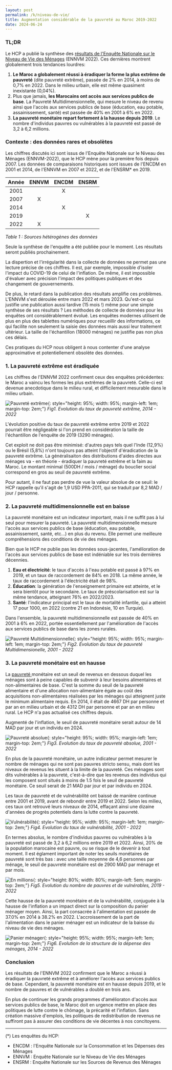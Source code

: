 ```yaml
---
layout: post
permalink: /k/niveau-de-vie/
title: Augmentation considérable de la pauvreté au Maroc 2019-2022
date: 2024-06-24
---
```

### TL;DR

Le HCP a publié la synthèse des [résultats de l&#39;Enquête Nationale sur le Niveau de Vie des Ménages](https://www.hcp.ma/Evolution-du-niveau-de-vie-de-la-population-a-la-lumiere-des-resultats-de-l-Enquete-Nationale-sur-le-Niveau-de-Vie-des_a3900.html) (ENNVM 2022). Ces dernières montrent globalement trois tendances lourdres:

1. **Le Maroc a globalement réussi à éradiquer la forme la plus extrême de pauvreté** (dite pauvreté extrême), passée de 2% en 2014, à moins de 0,7% en 2022. Dans le milieu urbain, elle est même quasiment inexistante (0,04%).
2. Plus que jamais, **les Marocains ont accès aux services publics de base**. La Pauvreté Multidimensionnelle, qui mesure le niveau de revenu ainsi que l'accès aux services publics de base (éducation, eau potable, assainissement, santé) est passée de 40% en 2001 à 6% en 2022.
3. **La pauvreté monétaire repart fortement à la hausse depuis 2019**. Le nombre d'individus pauvres ou vulnérables à la pauvreté est passé de 3,2 à 6,2 millions.

### Contexte : des données rares et obsolètes

Les chiffres discutés ici sont issus de l'Enquête Nationale sur le Niveau des Ménages (ENNVM-2022), que le HCP mène pour la première fois depuis 2007. Les données de comparaisons historiques sont issues de l'ENCDM en 2001 et 2014, de l'ENNVM en 2007 et 2022, et de l'ENSRM* en 2019.

| Année | ENNVM | ENCDM | ENSRM |
| :----: | :---: | :---: | :---: |
|  2001  |      |   X   |      |
|  2007  |   X   |      |      |
|  2014  |      |   X   |      |
|  2019  |      |      |   X   |
|  2022  |   X   |      |      |

*Table 1 : Sources hétérogènes des données*

Seule la synthèse de l'enquête a été publiée pour le moment. Les résultats seront publiés prochainement.

La dispertion et l'irrégularité dans la collecte de données ne permet pas une lecture précise de ces chiffres. Il est, par exemple, impossible d'isoler l'impact du COVID-19 de celui de l'inflation. De même, il est impossible d'évaluer avec précision l'impact des politiques publiques et des changement de gouvernements.

De plus, le retard dans la publication des résultats amplifie ces problèmes. L'ENNVM s'est déroulée entre mars 2022 et mars 2023. Qu'est-ce qui justifie une publication aussi tardive (15 mois !) même pour une simple synthèse de ses résultats ? Les méthodes de collecte de données pour les enquêtes ont considérablement évolué. Les enquêtes modernes utilisent de plus en plus des tablettes numériques pour recueillir des informations, ce qui facilite non seulement la saisie des données mais aussi leur traitement ultérieur. La taille de l'échantillon (18000 ménages) ne justifie pas non plus ces délais.

Ces pratiques du HCP nous obligent à nous contenter d'une analyse approximative et potentiellement obsolète des données.

### 1. La pauvreté extrême est éradiquée

Les chiffres de l'ENNVM 2022 confirment ceux des enquêtes précédentes: le Maroc a vaincu les formes les plus extrêmes de la pauvreté. Celle-ci est devenue anecdotique dans le milieu rural, et difficilement mesurable dans le milieu urbain.

![Pauvreté extrême](files/extreme_poverty.png){: style="height: 95%; width: 95%; margin-left: 1em; margin-top: 2em;"}
*Fig1. Evolution du taux de pauvreté extrême, 2014 - 2022*

L'évolution positive du taux de pauvreté extrême entre 2019 et 2022 pourrait être négligeable si l'on prend en considération la taille de l'échantillon de l'enquête de 2019 (3290 ménages).

Cet exploit ne doit pas être minimisé: d'autres pays tels quel l'Inde (12,9%) ou le Brésil (5,8%) n'ont toujours pas atteint l'objectif d'éradication de la pauvreté extrême. La généralisaiton des distributions d'aides directes aux ménages va - en théorie - éradiquer la pauvreté extrême et la faim au Maroc. Le montant minimal (500DH / mois / ménage) du bouclier social correspond en gros au seuil de pauvreté extrême.

Pour autant, il ne faut pas perdre de vue la valeur absolue de ce seuil: le HCP rappelle qu'il s'agit de 1,9 USD PPA-2011, qui se traduit par 8,2 MAD / jour / personne.

### 2. La pauvreté multidimensionnelle est en baisse

La pauvreté monétaire est un indicateur important, mais il ne suffit pas à lui seul pour mesurer la pauvreté. La pauvreté multidimensionnelle mesure l'accès aux services publics de base (éducation, eau potable, assainissement, santé, etc...) en plus du revenu. Elle permet une meilleure compréhensions des conditions de vie des ménages.

Bien que le HCP ne publie pas les données sous-jacentes, l'amélioration de l'accès aux services publics de base est indéniable sur les trois dernières décennies.

1. **Eau et électricité**: le taux d'accès à l'eau potable est passé à 97% en 2019, et un taux de raccordement de 84% en 2018. La même année, le taux de raccordement à l'électricité était de 98%.
2. **Éducation**: la génération de l'enseignement primaire est atteinte, et le sera bientôt pour le secondaire. Le taux de préscolarisation est sur la même tendance, atteignant 76% en 2022/2023.
3. **Santé**: l'indicateur principal est le taux de mortalité infantile, qui a atteint 17 pour 1000, en 2022 (contre 21 en Indonésie, 10 en Turquie).

Dans l'ensemble, la pauvreté multidimensionnelle est passée de 40% en 2001 à 6% en 2022, portée essentiellement par l'amélioration de l'accès aux services publics de base dans les zones rurales.

![Pauvreté Multidimensionnelle](files/multidimensional_poverty.png){: style="height: 95%; width: 95%; margin-left: 1em; margin-top: 2em;"}
*Fig2. Evolution du taux de pauvreté Multidimensionelle, 2001 - 2022*

### 3. La pauvreté monétaire est en hausse

La [pauvreté ](https://www.hcp.ma/methodologie-pauvrete-vulnerabilite_r497.html)monétaire est un seuil de revenus en dessous duquel les ménages sont à peine capables de subvenir à leur besoins alimentaires et non-alimentaires de base. C'est la somme du seuil de la pauvreté alimentaire et d'une allocation non-alimentaire égale au coût des acquisitions non-alimentaires réalisées par les ménages qui atteignent juste le minimum alimentaire requis. En 2014, il était de 4667 DH par personne et par an en milieu urbain et de 4312 DH par personne et par an en milieu rural. Le HCP n'a pas actualisé ces chiffres depuis.

Augmenté de l'inflation, le seuil de pauvreté monétaire serait autour de 14 MAD par jour et un individu en 2024.

![Pauvreté absolue](files/abs_poverty.png){: style="height: 95%; width: 95%; margin-left: 1em; margin-top: 2em;"}
*Fig3. Evolution du taux de pauvreté absolue, 2001 - 2022*

En plus de la pauvreté monétaire, un autre indicateur permet mesurer le nombre de ménages qui ne sont pas pauvres stricto sensu, mais dont les niveaux de revenus les situent à la limite de la pauvreté. Ces ménages sont dits vulnérables à la pauvreté, c'est-à-dire que les revenus des individus qui les composent sont situés à moins de 1.5 fois le seuil de pauvreté monétaire. Ce seuil serait de 21 MAD par jour et par individu en 2024.

Les taux de pauvreté et de vulnérabilité ont baissé de manière continue entre 2001 et 2019, avant de rebondir entre 2019 et 2022. Selon les milieu, ces taux ont retrouvé leurs niveaux de 2014, effaçant ainsi une dizaine d'années de progrès potentiels dans la lutte contre la pauvreté.

![Vulnérabilité](files/vulnerability_rate.png){: style="height: 95%; width: 95%; margin-left: 1em; margin-top: 2em;"}
*Fig4. Evolution du taux de vulnérabilité, 2001 - 2022*

En termes absolus, le nombre d'individus pauvres ou vulnérables à la pauvreté est passé de 3,2 à 6,2 millions entre 2019 et 2022. Ainsi, 20% de la population marocaine est pauvre, ou se risque de le devenir à tout moment. Il est églament important de noter les seuils monétaires de pauvreté sont très bas : avec une taille moyenne de 4,6 personnes par ménage, le seuil de pauvreté monétaire est de 2900 MAD par ménage et par mois.

![En millions](files/poverty_millions.png){: style="height: 80%; width: 80%; margin-left: 5em; margin-top: 2em;"}
*Fig5. Evolution du nombre de pauvres et de vulnérables, 2019 - 2022*

Cette hausse de la pauvreté monétaire et de la vulnérabilité, conjuguée à la hausse de l'inflation a un impact direct sur la composition du panier ménager moyen. Ainsi, la part consacrée à l'alimentation est passée de 37.0% en 2014 à 38.2% en 2022. L'accroissement de la part de l'alimentation dans le panier ménager est un indicateur de la baisse du niveau de vie des ménages.

![Panier ménager](files/household_expenditure.png){: style="height: 95%; width: 95%; margin-left: 1em; margin-top: 2em;"}
*Fig6. Evolution de la structure de la dépense des ménages, 2014 - 2022*

### Conclusion

Les résultats de l'ENNVM 2022 confirment que le Maroc a réussi à éradiquer la pauvreté extrême et à améliorer l'accès aux services publics de base. Cependant, la pauvreté monétaire est en hausse depuis 2019, et le nombre de pauvres et de vulnérables a doublé en trois ans.

En plus de continuer les grands programmes d'amélioraton d'accès aux services publics de base, le Maroc doit en urgence mettre en place des politiques de lutte contre le chômage, la précarité et l'inflation. Sans création massive d'emplois, les politiques de redistribution de revenus ne suffiront pas à assurer des conditions de vie décentes à nos concitoyens.

---

(*) Les enquêtes du HCP:

- ENCDM : l'Enquête Nationale sur la Consommation et les Dépenses des Ménages
- ENNVM : Enquête Nationale sur le Niveau de Vie des Ménages
- ENSRM : Enquête Nationale sur les Sources de Revenus des Ménages
